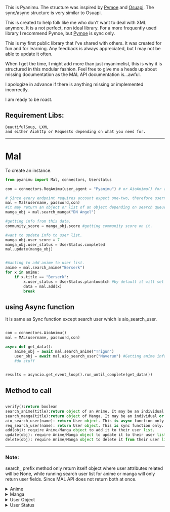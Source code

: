 This is Pyanimu. The structure was inspired by [Pymoe](https://github.com/ccubed/PyMoe) and [Osuapi](https://github.com/khazhyk/osuapi). The sync/async structure is very similar to Osuapi.

This is created to help folk like me who don't want to deal with XML anymore. It is a not perfect, non ideal library. For a more frequently used library I recommend Pymoe, but [Pymoe](https://github.com/ccubed/PyMoe) is sync only.

This is my first public library that I've shared with others. It was created for fun and for learning. Any feedback is always appreciated, but I may not be able to update it often.

When I get the time, I might add more than just myanimelist, this is why it is structured in this modular fashion. Feel free to give me a heads up about missing documentation as the MAL API documentation is...awful.

I apologize in advance if there is anything missing or implemented incorrectly.

I am ready to be roast.

## Requirement Libs:
```
BeautifulSoup, LXML
and either Aiohttp or Requests depending on what you need for.
```

___

# Mal
To create an instance.
```python
from pyanimu import Mal, connectors, Userstatus

con = connectors.ReqAnimu(user_agent = "Pyanimu") # or AioAnimu() for async

# Since every endpoint requires account expect one-two, therefore username/password isn't optional
mal = Mal(username, password,con)  
#it may return an object or list of an object depending on search queue.
manga_obj = mal.search_manga("DN Angel") 

#getting info from this data.
community_score = manga_obj.score #getting community score on it.

#want to update info to user list.
manga_obj.user_score = 7
manga_obj.user_status = UserStatus.completed
mal.update(manga_obj)


#Wanting to add anime to user list.
anime = mal.search_anime("Berserk")
for x in anime:
    if x.title == "Berserk":
        x.user_status = UserStatus.plantowatch #by default it will set plan to watch anyway
        data = mal.add(x)
        break

```

## using Async function
 
It is same as Sync function except search user which is aio_search_user.

```python 

con = connectors.AioAnimu()
mal = MAL(username, password,con)

async def get_data():
	anime_obj = await mal.search_anime("Trigun")
	user_obj = await mal.aio_search_user("Maverun") #Getting anime info about this user.
	#do stuff 
	

results = asyncio.get_event_loop().run_until_complete(get_data())

``` 

## Method to call
```python

verify():return boolean
search_anime(title):return object of an Anime. It may be an individual or list of an Anime Object.
search_manga(title):return object of Manga. It may be an individual or list of Manga object
aio_search_user(name): return User object. This is async function only.
req_search_user(name): return User object. This is sync function only.
add(obj): require Anime/Manga object to add it to their user list.
update(obj): require Anime/Manga object to update it to their user list.
delete(obj): require Anime/Manga object to delete it from their user list.
```

___

### Note: 
search_ prefix method only return itself object where user attributes related will be None, while running search user list
 for anime or manga will only return user fields. Since MAL API does not return both at once.  

<details>
 <summary>Anime</summary>
 
## From Search Anime.
```
id:int:Anime ID
title:string: Anime Title
english:string:Anime Title in English
synonyms:string: Different Anime Title
episodes:int: Anime's total episodes
type:string: TV,Movie,Ova etc
status:string: return either one of those [Airing, Finished Airing, Not yet aired]
start_date:string: yyyy-mm-dd date of first day airing.
end_date:string: yyyy-mm-dd date of finished airing.
synopsis:string: description of show.
image:string: url of anime's picture cover.
score:int: Average score from community.
```

## From User object only.
```
user_id:int: User ID from myanimelist
current_episode:int: current ep that user have watched.
date_start:string:yyyy-mm-dd date that user start watching it
date_finish:string:yyyy-mm-dd date that user have finished watching it.
user_score:int: a score that user give.
user_status: Status that user have put in. prefer accept UserStatus object, as int can be changed any time.
rewatch:int: How many time have user watched this anime already.
rewatch_ep:int: total episode including rewatched.
last_updated:string:
```

</details>

<details>
 <summary>Manga</summary>
 
## From Search Manga.
```
id:int:Manga ID
title:string: Manga Title
english:string:Manga Title in English
synonyms:string: Different Anime Title
chapters:int: Manga's total chapters 
volumes:int: Volume of total capters held.
score:int: Average score from community.
type:string: type of manga it is, [Manga,Novel,One-Shot] etc.
status: Status of this manga if it one of those [Publishing, Finished].
start_date:string: yyyy-mm-dd date of first day publish.
end_date:string: yyyy-mm-dd date of finished publish. 
synopsis:string: description of manga.
image:string:url of manga covered
```

## From User List.
```
user_id:int: User ID from myanimelist
read_chapters:int: current chapter that user is at
read_volumes:int: current volume that user is at
date_start:string:yyyy-mm-dd the date of user start reading
date_finish:string:yyyy-mm-dd the date of user finished reading
user_score:int:Score that user give to
user_status:int:Status that user give, recommend using UserStatus Object.
rereading:int: how many time have user reread it
rereading_chap:int:total chap including rereading time that user have read
last_updated:string: yyyy-mm-dd last update touch by users

```
</details>

<details>
 <summary>User Object</summary>

```
anime:list:Anime object list that you hve seen
manga:list:Manga object list that you hve seen
anime_watching:string: watching tracking 
anime_completed:string: completed tracking 
anime_onhold:string: onhold tracking 
anime_dropped :string: dropped tracking  
anime_plan_to_watch :string: plan_to_read tracking  
anime_days:string: days tracking 
manga_reading:string: reading tracking 
manga_completed:string: completed tracking 
manga_onhold:string: onhold tracking 
manga_dropped:string: dropped tracking 
manga_plan_to_read:string: plan_to_read tracking 
manga_days:string: days tracking 
```
</details>

<details>
 <summary>User Status</summary>
 
```
watching
reading
completed
onhold
dropped
plantowatch
plantoread

```
